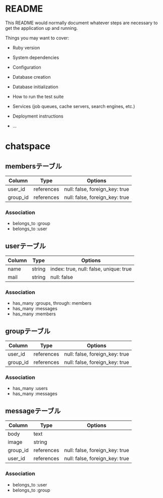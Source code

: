 # README

This README would normally document whatever steps are necessary to get the
application up and running.

Things you may want to cover:

* Ruby version

* System dependencies

* Configuration

* Database creation

* Database initialization

* How to run the test suite

* Services (job queues, cache servers, search engines, etc.)

* Deployment instructions

* ...


# chatspace
## membersテーブル

|Column|Type|Options|
|------|----|-------|
|user_id|references|null: false, foreign_key: true|
|group_id|references|null: false, foreign_key: true|

### Association
- belongs_to :group
- belongs_to :user

## userテーブル

|Column|Type|Options|
|------|----|-------|
|name|string|index: true, null: false, unique: true|
|mail|string|null: false|

### Association

- has_many :groups, through: members
- has_many :messages
- has_many :members

## groupテーブル

|Column|Type|Options|
|------|----|-------|
|user_id|references|null: false, foreign_key: true|
|group_id|references|null: false, foreign_key: true|

### Association

- has_many :users
- has_many :messages

## messageテーブル

|Column|Type|Options|
|------|----|-------|
|body|text||
|image|string|
|group_id|references|null: false, foreign_key: true|
|user_id|references|null: false, foreign_key: true|


### Association

- belongs_to :user
- belongs_to :group

